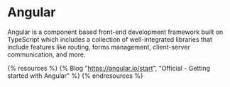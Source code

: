 # Angular

Angular is a component based front-end development framework built on TypeScript which includes a collection of well-integrated libraries that include features like routing, forms management, client-server communication, and more.

{% resources %}
  {% Blog "https://angular.io/start", "Official - Getting started with Angular" %}
{% endresources %}
